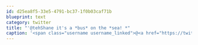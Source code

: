 ```yaml
---
id: d25ea8f5-33e5-4791-bc37-1f0b03caf71b
blueprint: text
category: twitter
title: "'@tehShane it's a *bus* on the *sea! *"
caption: '<span class="username username_linked">@<a href="https://twitter.com/tehShane" title="Shane Lawrence">tehShane</a></span> it''s a *bus* on the *sea! *'
---
```

